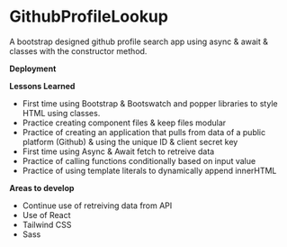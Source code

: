 # GithubProfileLookup
A bootstrap designed github profile search app using async &amp; await &amp; classes with the constructor method. 

**Deployment**


**Lessons Learned**
- First time using Bootstrap & Bootswatch and popper libraries to style HTML using classes.
- Practice creating component files & keep files modular
- Practice of creating an application that pulls from data of a public platform (Github) & using the unique ID & client secret key
- First time using Async & Await fetch to retreive data
- Practice of calling functions conditionally based on input value
- Practice of using template literals to dynamically append innerHTML

**Areas to develop**
- Continue use of retreiving data from API
- Use of React
- Tailwind CSS
- Sass

